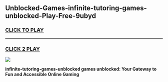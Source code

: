 
## Unblocked-Games-infinite-tutoring-games-unblocked-Play-Free-9ubyd
<h3>
<a href="https://premium76.site?title=infinite-tutoring-games-unblocked&ref=22A">CLICK TO PLAY</a></h3>
<hr>

<h3>
<a href="https://premium76.site?title=infinite-tutoring-games-unblocked&ref=22A">CLICK 2 PLAY</a>
  
</h3>

<a href="https://premium76.site?title=infinite-tutoring-games-unblocked&ref=22A"><img src="https://clearcache.store/games.png"></a>


**infinite-tutoring-games-unblocked games unblocked: Your Gateway to Fun and Accessible Online Gaming**
